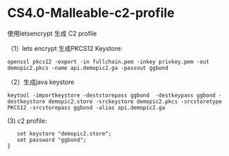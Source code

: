 # CS4.0-Malleable-c2-profile


使用letsencrypt 生成 C2 profile


（1）lets encrypt 生成PKCS12 Keystore:

```openssl pkcs12 -export -in fullchain.pem -inkey privkey.pem -out demopic2.pkcs -name api.demopic2.ga -passout ggbond```


（2）生成java keystore

```keytool -importkeystore -deststorepass ggbond  -destkeypass ggbond -destkeystore demopic2.store -srckeystore demopic2.pkcs -srcstoretype PKCS12 -srcstorepass ggbond -alias api.demopic2.ga```

(3) c2 profile:

 ```https-certificate {
    set keystore "demopic2.store";
    set password "ggbond";
}
```
